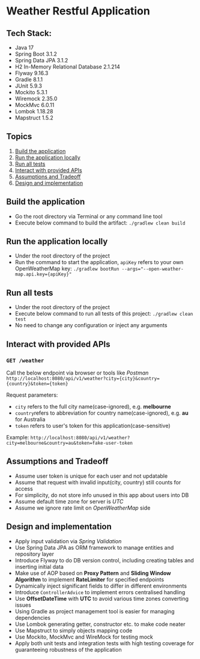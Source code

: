 # Weather Restful Application
## Tech Stack:
* Java 17
* Spring Boot 3.1.2
* Spring Data JPA 3.1.2
* H2 In-Memory Relational Database 2.1.214
* Flyway 9.16.3
* Gradle 8.1.1
* JUnit 5.9.3
* Mockito 5.3.1
* Wiremock 2.35.0
* MockMvc 6.0.11
* Lombok 1.18.28
* Mapstruct 1.5.2

## Topics
1. [Build the application](#build-the-application)
2. [Run the application locally](#run-the-application-locally)
3. [Run all tests](#run-all-tests)
4. [Interact with provided APIs](#interact-with-provided-apis)
5. [Assumptions and Tradeoff](#assumptions-and-tradeoff)
6. [Design and implementation](#design-and-implementation)

## Build the application
* Go the root directory via Terminal or any command line tool
* Execute below command to build the artifact:
  `./gradlew clean build`

## Run the application locally
* Under the root directory of the project
* Run the command to start the application, `apiKey` refers to your own OpenWeatherMap key:
  `./gradlew bootRun --args="--open-weather-map.api.key={apiKey}"`

## Run all tests
* Under the root directory of the project
* Execute below command to run all tests of this project:
  `./gradlew clean test`
* No need to change any configuration or inject any arguments

## Interact with provided APIs
### `GET /weather`
Call the below endpoint via browser or tools like *Postman*
`http://localhost:8080/api/v1/weather?city={city}&country={country}&token={token}`

Request parameters:
* `city` refers to the full city name(case-ignored), e.g. **melbourne**
* `country`refers to abbreviation for country name(case-ignored), e.g. **au** for Australia
* `token` refers to user's token for this application(case-sensitive)

Example:
`http://localhost:8080/api/v1/weather?city=melbourne&country=au&token=fake-user-token`

## Assumptions and Tradeoff
* Assume user token is unique for each user and not updatable
* Assume that request with invalid input(city, country) still counts for access
* For simplicity, do not store info unused in this app about users into DB
* Assume default time zone for server is *UTC*
* Assume we ignore rate limit on *OpenWeatherMap* side

## Design and implementation
* Apply input validation via *Spring Validation*
* Use Spring Data JPA as ORM framework to manage entities and repository layer
* Introduce Flyway to do DB version control, including creating tables and inserting initial data
* Make use of AOP based on **Proxy Pattern** and **Sliding Window Algorithm** to implement **RateLimiter** for specified endpoints
* Dynamically inject significant fields to differ in different environments
* Introduce `ControllerAdvice` to implement errors centralised handling
* Use **OffsetDateTime** with **UTC** to avoid various time zones converting issues
* Using Gradle as project management tool is easier for managing dependencies
* Use Lombok generating getter, constructor etc. to make code neater
* Use Mapstruct to simply objects mapping code
* Use Mockito, MockMvc and WireMock for testing mock
* Apply both unit tests and integration tests with high testing coverage for guaranteeing robustness of the application
